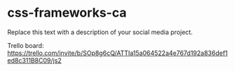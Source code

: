 # css-frameworks-ca
Replace this text with a description of your social media project.


Trello board:
https://trello.com/invite/b/SOp8g6cQ/ATTIa15a064522a4e767d192a836def1ed8c311B8C09/js2